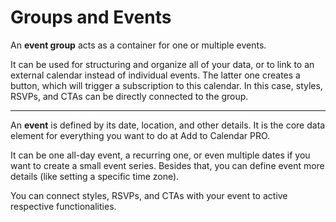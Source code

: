 
# Groups and Events

An **event group** acts as a container for one or multiple events.

It can be used for structuring and organize all of your data, or to link to an external calendar instead of individual events.
The latter one creates a button, which will trigger a subscription to this calendar. In this case, styles, RSVPs, and CTAs can be directly connected to the group.

---

An **event** is defined by its date, location, and other details. It is the core data element for everything you want to do at Add to Calendar PRO.

It can be one all-day event, a recurring one, or even multiple dates if you want to create a small event series. Besides that, you can define event more details (like setting a specific time zone).

You can connect styles, RSVPs, and CTAs with your event to active respective functionalities.
